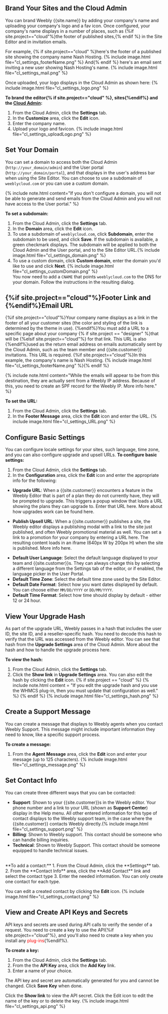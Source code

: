 ## Brand Your Sites and the Cloud Admin
You can brand Weebly {{site.name}} by adding your company's name and uploading your company's logo and a fav icon. Once configured, your company's name displays in a number of places, such as {%if site.project=="cloud"%}the footer of published sites,{% endif %} in the Site Editor and in invitation emails.

For example, {% if site.project=="cloud" %}here's the footer of a published site showing the company name Nash Hosting.
{% include image.html file="cl_settings_footerName.png" %}
And{% endif %} here's an email sent inviting a new user showing Nash Hosting's name.
{% include image.html file="cl_settings_mail.png" %}<br>

​Once uploaded, your logo displays in the Cloud Admin as shown here:
{% include image.html file="cl_settings_logo.png" %}<br>


**To brand the editor{% if site.project=="cloud" %}, sites{%endif%} and the [Cloud Admin](http://weeblycloud.com/admin):**
1. From the Cloud Admin, click the **Settings** tab.
2. In the **Customize** area, click the **Edit** icon.
2. Enter the company name.
3. Upload your logo and favicon.
{% include image.html file="cl_settings_uploadLogo.png" %}

## Set Your Domain

You can set a domain to access both the Cloud Admin (`http://your_domain/admin`) and the User portal (`http://your_domain/portal`), and that displays in the user's address bar when using the Site Editor. You can choose to use a subdomain of `weeblycloud.com` or you can use a custom domain.

{% include note.html content="If you don't configure a domain, you will not be able to generate and send emails from the Cloud Admin and you will not have access to the User portal." %}

**To set a subdomain:**
1. From the Cloud Admin, click the **Settings** tab.
2. In the **Domain** area, click the **Edit** icon.
3. To use a subdomain of `weeblycloud.com`, click **Subdomain**, enter the subdomain to be used, and click **Save**. If the subdomain is available, a green checkmark displays. The subdomain will be applied to both the Cloud Admin and the User portal, and to the Site Editor URL.{% include image.html file="cl_settings_domain.png" %}<br>
4. To use a custom domain, click **Custom domain**, enter the domain you'd like to use and click **Next**. {% include image.html file="cl_settings_customDomain.png" %}<br>You now need to add a `CNAME` that points `weeblycloud.com` to the DNS for your domain. Follow the instructions in the resulting dialog.

## {%if site.project=="cloud"%}Footer Link and {%endif%}Email URL

{%if site.project=="cloud"%}Your company name displays as a link in the footer of all your customer sites (the color and styling of the link is determined by the theme in use). {%endif%}You must add a URL to a specific page about your company {% if site.project == "designer" %}that will be {%elsif site.project=="cloud"%} for that link. This URL is also {%endif%}used as the return email address on emails automatically sent by the Cloud Admin, such as the team member and {{site.customer}} invitations. This URL is required. {%if site.project=="cloud"%}In this example, the company's name is Nash Hosting.
{% include image.html file="cl_settings_footerName.png" %}{% endif %}

{% include note.html content="While the emails will appear to be from this destination, they are actually sent from a Weebly IP address. Because of this, you need to create an SPF record for the Weebly IP. More info here." %}
<!--TODO: URL to troubleshooting topic -->

**To set the URL:**
1. From the Cloud Admin, click the **Settings** tab.
2. In the **Footer Message** area, click the **Edit** icon and enter the URL. {% include image.html file="cl_settings_URL.png" %}

## Configure Basic Settings

You can configure locale settings for your sites, such language, time zone, and you can also configure upgrade and upsell URLs.
**To configure basic settings:**
1. From the Cloud Admin, click the **Settings** tab.
2. In the **Configuration** area, click the **Edit** icon and enter the appropriate info for the following:
* **Upgrade URL**: When a {{site.customer}} encounters a feature in the Weebly Editor that is part of a plan they do not currently have, they will be prompted to upgrade. This triggers a popup window that loads a URL showing the plans they can upgrade to. Enter that URL here. More about how upgrades work can be found here.
<!--TODO: enter URL to upgrade topic -->
* **Publish Upsell URL**: When a {{site.customer}} publishes a site, the Weebly editor displays a publishing modal with a link to the site just published, and often Weebly promotional material as well. You can set a link to a promotion for your company by entering a URL here. The resulting content loads in an iframe (640px W by 200px H) when the site is published. More info here.
<!--TODO: enter URL to upgrade topic -->
* **Default User Language**: Select the default language displayed to your team and {{site.customer}}s. They can always change this by selecting a different language from the Settings tab of the editor, or if enabled, the language picker in the User Portal.
* **Default Time Zone**: Select the default time zone used by the Site Editor.
* **Default Date Format**: Select how you want dates displayed by default. You can choose either `MM/DD/YYYY` or `DD/MM/YYYY`.
* **Default Time Format**: Select how time should display by default - either 12 or 24 hour.

## View Your Upgrade Hash

As part of the upgrade URL, Weebly passes in a hash that includes the user ID, the site ID, and a reseller-specific hash. You need to decode this hash to verify that the URL was accessed from the Weebly editor. You can see that hash from the **Upgrade Settings** area of the Cloud Admin. More about the hash and how to handle the upgrade process here.
<!--TODO: user_ID? enter URL to upgrade topic -->

**To view the hash:**
1. From the Cloud Admin, click the **Settings** tab.
2. Click the **Show link** in **Upgrade Settings** area. You can also edit the hash by clicking the **Edit** icon.
{% if site.project == "cloud" %}
{% include note.html content = "If you edit the upgrade hash and you use the WHMCS plug-in, then you must update that configuration as well." %}
{% endif %}
{% include image.html file="cl_settings_hash.png" %}

## Create a Support Message

You can create a message that displays to Weebly agents when you contact Weebly Support. This message might include important information they need to know, like a specific support process.

**To create a message:**
1. From the **Agent Message** area, click the **Edit** icon and enter your message (up to 125 characters).
{% include image.html file="cl_settings_message.png" %}

## Set Contact Info

You can create three different ways that you can be contacted:
* **Support**: Shown to your {{site.customer}}s in the Weebly editor. Your phone number and a link to your URL (shown as **Support Center**) display in the Help menu. All other entered information for this type of contact displays to the Weebly support team, in the case where the {{site.customer}} contacts Weebly directly.{% include image.html file="cl_settings_support.png" %}
* **Billing**: Shown to Weebly support. This contact should be someone who can handle billing inquiries.
* **Technical**: Shown to Weebly Support. This contact should be someone equipped to handle technical issues.<br>
<br>
**To add a contact:**
1. From the Cloud Admin, click the **Settings** tab.
2. From the **Contact Info** area, click the **Add Contact** link and select the contact type
3. Enter the needed information. You can only create one contact for each type.

You can edit a created contact by clicking the **Edit** icon.
{% include image.html file="cl_settings_contact.png" %}

## View and Create API Keys and Secrets
API keys and secrets are used during API calls <!--TODO: add link-->to verify the sender of a request. You need to create a key to use the API{%if site.project=="cloud"%}, and you'll also need to create a key when you install any <span style="color: red">plug-ins</span>{%endif%}.

**To create a key:**
1. From the Cloud Admin, click the **Settings** tab.
2. From the the **API Key** area, click the **Add Key** link.
3. Enter a name of your choice.

The API key and secret are automatically generated for you and cannot be changed. Click **Save Key** when done.

Click the **Show link** to view the API secret. Click the Edit icon to edit the name of the key or to delete the key.
{% include image.html file="cl_settings_api.png" %}
